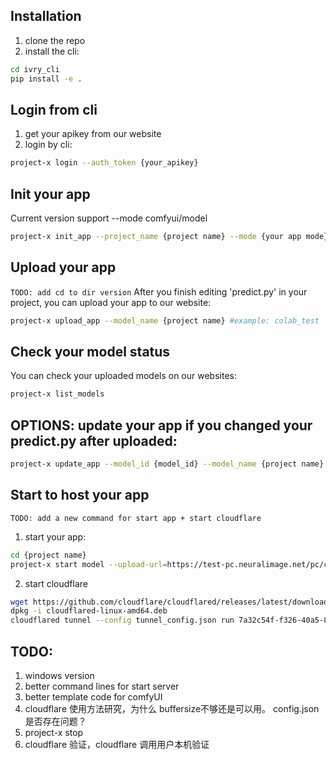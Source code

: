 ## Installation
1. clone the repo
2. install the cli:
```bash
cd ivry_cli
pip install -e .
```

## Login from cli
1. get your apikey from our website
2. login by cli:
```bash
project-x login --auth_token {your_apikey}
```

## Init your app
Current version support --mode comfyui/model
```bash
project-x init_app --project_name {project name} --mode {your app mode} #example: project-x init_app --project_name colab_test --mode model
```

## Upload your app
`TODO: add cd to dir version`
After you finish editing 'predict.py' in your project, you can upload your app to our website:
```bash
project-x upload_app --model_name {project name} #example: colab_test
```

## Check your model status
You can check your uploaded models on our websites:
```bash
project-x list_models
```
## OPTIONS: update your app if you changed your predict.py after uploaded:
```bash
project-x update_app --model_id {model_id} --model_name {project name} #example: project-x update_app --model_id ivrymodel67 --model_name colab_test
```

## Start to host your app
`TODO: add a new command for start app + start cloudflare`
1. start your app:
```bash
cd {project name}
project-x start model --upload-url=https://test-pc.neuralimage.net/pc/client-api/upload
```
2. start cloudflare
```bash
wget https://github.com/cloudflare/cloudflared/releases/latest/download/cloudflared-linux-amd64.deb
dpkg -i cloudflared-linux-amd64.deb
cloudflared tunnel --config tunnel_config.json run 7a32c54f-f326-40a5-8984-0ab49798562f
```

## TODO:
1. windows version
2. better command lines for start server
3. better template code for comfyUI
4. cloudflare 使用方法研究，为什么 buffersize不够还是可以用。 config.json 是否存在问题？
5. project-x stop
6. cloudflare 验证，cloudflare 调用用户本机验证
